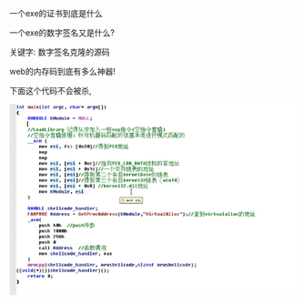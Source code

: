 一个exe的证书到底是什么





一个exe的数字签名又是什么?

关键字: 数字签名克隆的源码



web的内存码到底有多么神器!



下面这个代码不会被杀,

![image-20230731184243671](img/image-20230731184243671.png)
